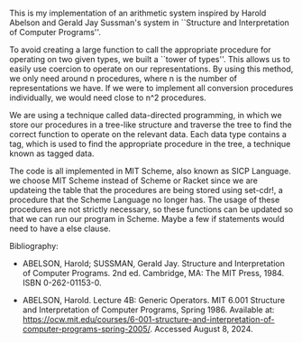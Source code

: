 This is my implementation of an arithmetic system inspired by Harold Abelson
and Gerald Jay Sussman's system in ``Structure and Interpretation of 
Computer Programs''.

To avoid creating a large function to call the appropriate procedure for 
operating on two given types, we built a ``tower of types''. This allows us to 
easily use coercion to operate on our representations. By using this method,
we only need around n procedures, where n is the number of representations we
have. If we were to implement all conversion procedures individually, we would
need close to n^2 procedures.

We are using a technique called data-directed programming, in which we store
our procedures in a tree-like structure and traverse the tree to find the
correct function to operate on the relevant data. Each data type contains a
tag, which is used to find the appropriate procedure in the tree, a technique
known as tagged data.

The code is all implemented in MIT Scheme, also known as SICP Language. we
choose MIT Scheme instead of Scheme or Racket since we are updateing the table
that the procedures are being stored using set-cdr!, a procedure that the 
Scheme Language no longer has. The usage of these procedures are not strictly 
necessary, so these functions can be updated so that we can run our program in
Scheme. Maybe a few if statements would need to have a else clause.


Bibliography:

- ABELSON, Harold; SUSSMAN, Gerald Jay. Structure and Interpretation of Computer
Programs. 2nd ed. Cambridge, MA: The MIT Press, 1984. ISBN 0-262-01153-0.

- ABELSON, Harold. Lecture 4B: Generic Operators. MIT 6.001 Structure and
Interpretation of Computer Programs, Spring 1986. Available at: 
https://ocw.mit.edu/courses/6-001-structure-and-interpretation-of-computer-programs-spring-2005/. 
Accessed August 8, 2024.
